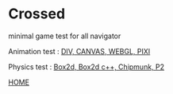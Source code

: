 Crossed
======
minimal game test for all navigator

Animation test : 
[DIV, CANVAS, WEBGL, PIXI](http://lo-th.github.io/crossed/anim.html)

Physics test : 
[Box2d, Box2d c++, Chipmunk, P2](http://lo-th.github.io/crossed/phy_b2d.html)

[HOME](http://lo-th.github.io/crossed/)





